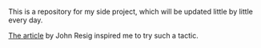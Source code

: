 This is a repository for my side project, which will be updated little by little
every day.

[The article](http://ejohn.org/blog/write-code-every-day/) by John Resig
inspired me to try such a tactic.
